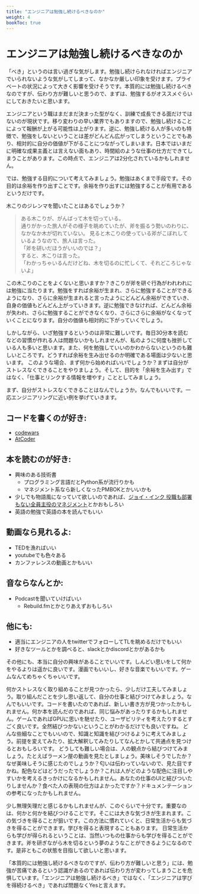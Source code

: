 ```yaml
---
title: "エンジニアは勉強し続けるべきなのか"
weight: 4
bookToc: true
---
```


# エンジニアは勉強し続けるべきなのか

「べき」というのは言い過ぎな気がします。勉強し続けられなければエンジニアでいられないような気がしてしまって、なかなか厳しい印象を受けます。プライベートの状況によって大きく影響を受けそうです。本質的には勉強し続けるべきなのですが、伝わり方が難しいと思うので、まずは、勉強するがオススメぐらいにしておきたいと思います。

エンジニアという職はまだまだ決まった型がなく、訓練で成長できる面だけではないのが現状です。移り変わりの早い業界でもありますので、勉強し続けることによって報酬が上がる可能性は上がります。逆に、勉強し続ける人が多いのも特徴で、勉強をしないということは差がどんどん広がってしまうということでもあり、相対的に自分の価値が下がることにつながってしまいます。日本ではいまだに明確な成果主義とは言えない面もあり、時間給のような仕事の仕方だできてしまうことがあります。この時点で、エンジニアは2分化されているかもしれません。

では、勉強する目的について考えてみましょう。勉強はあくまで手段です。その目的は余裕を作り出すことです。余裕を作り出すには勉強することが有用であるというだけです。

木こりのジレンマを聞いたことはあるでしょうか？

> ある木こりが、がんばって木を切っている。  
> 通りがかった旅人がその様子を眺めていたが、斧を振るう勢いのわりに、なかなか木が切れていない。
> 見ると木こりの使っている斧がこぼれしているようなので、旅人は言った。  
> 「斧を研いだほうがいいのでは？」  
> すると、木こりは言った。  
> 「わかっちゃいるんだけどね、木を切るのに忙しくて、それどころじゃないよ」

この木こりのことをよくないと思いますか？きこりが斧を研ぐ行為がわれわれには勉強に当たります。勉強をすれば余裕が生まれ、さらに勉強することができるようになり、さらに余裕が生まれると言ったようにどんどん余裕ができていき、自身の価値もどんどん上がっていきます。逆に勉強できなければ、どんどん余裕が失われ、さらに勉強することができなくなり、さらにさらに余裕がなくなっていくことになります。自分の価値も相対的に下がっていくでしょう。

しかしながら、いざ勉強するというのは非常に難しいです。毎日30分本を読むなどの習慣が作れる人は問題ないかもしれませんが、私のように何度も挫折している人も多いと思います。また、何を勉強していいのかわからないというのも難しいところです。どうすれば余裕を生み出せるのか明確である場面は少ないと思います。
このような場合、まず何から始めればいいでしょうか？まずは自分がストレスなくできることをやりましょう。そして、目的を「余裕を生み出す」ではなく、「仕事とリンクする情報を増やす」こととしてみましょう。

まず、自分がストレスなくできることはなんでしょうか。なんでもいいです。一応エンジニアリングに近い例を挙げていきます。

## コードを書くのが好き:

 - [codewars](https://www.codewars.com/)
 - [AtCoder](https://atcoder.jp/?lang=ja)

## 本を読むのが好き:

 - 興味のある技術書
   - プログラミング言語だとPython系が流行りかも
   - マネジメント系なら新しくなったPMBOKとかいいかも
 - 少しでも物語風になっていて欲しいのであれば、[ジョイ・インク 役職も部署もない全員主役のマネジメント](https://amzn.to/3kvV6Lk)とかおもしろい
 - 英語の勉強で英語の本を読んでもいい

## 動画なら見れるよ:

 - TEDを漁ればいい
 - youtubeでも色々ある
 - カンファレンスの動画とかもいい

## 音ならなんとか:

 - Podcastを聞いていけばいい
   - Rebuild.fmとかとりあえずおもしろい

## 他にも:

 - 適当にエンジニアの人をtwitterでフォローしてTLを眺めるだけでもいい
 - 好きなツールとかを調べると、slackとかdiscordとかがあるかも

その他にも、本当に自分の興味があることでいいです。しんどい思いをして何かをやるよりは遥かに良いです。漫画でもいいし、好きな音楽でもいいです。ゲームなんてめちゃくちゃいいです。

何かストレスなく取り組めることが見つかったら、少しだけ工夫してみましょう。取り組んだことを少し思い返して、自分の仕事と結びつけてみましょう。なんでもいいです。コードを書いたのであれば、新しい書き方が見つかったかもしれません。何か本を読んだのであれば、同じ悩みがあったりするかもしれません。ゲームであればGPUに思いを馳せたり、ユーザビリティを考えたりするとすごく良いです。全然結びつかないということがわかるだけでも良いですね。
どんな些細なことでもいいので、知識と知識を結びつけるように考えてみましょう。前提を変えてみたり、拡大解釈してみたりしてなんとかして共通点を見つけるとおもしろいです。
どうしても難しい場合は、人の観点から結びつけてみましょう。たとえばラーメン屋の動画を見たとしましょう。美味しそうでしたか？なぜ美味しそうに感じたのでしょうか？匂いは伝わっていないので、見た目ですかね。配色などはどうだったでしょうか？これは人がどのような配色に注目しやすいかを考えるきっかけになるかもしれません。あなたの仕事のUIと結びついたりしませんか？食べた人の表現の仕方はよかったですか？ドキュメンテーションの参考になったかもしれません。

少し無理矢理だと感じるかもしれませんが、このぐらいで十分です。重要なのは、何かと何かを結びつけることです。そこには大きな気づきが生まれます。この気づきを得ることが狙いです。この方法に慣れていくと、日常生活からも気づきを得ることができます。学びを得ると表現することもあります。
日常生活からも学びが得られるということは、当然いつもの仕事からも学びを得ることができます。斧を研ぎながら木を切るという夢のようなことができるようになるのです。是非ともこの状態を目指して欲しいと思います。

「本質的には勉強し続けるべきなのですが、伝わり方が難しいと思う」には、勉強が苦痛であるという認識があるのであれば伝わり方が変わってしまうことを危惧しています。「エンジニアは勉強し続けるべき」ではなく、「エンジニアは学びを得続けるべき」であれば問題なくYesと言えます。
